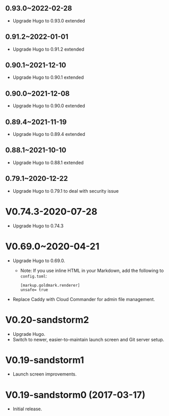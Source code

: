 ## 0.93.0~2022-02-28

* Upgrade Hugo to 0.93.0 extended

## 0.91.2~2022-01-01

* Upgrade Hugo to 0.91.2 extended

## 0.90.1~2021-12-10

* Upgrade Hugo to 0.90.1 extended

## 0.90.0~2021-12-08

* Upgrade Hugo to 0.90.0 extended

## 0.89.4~2021-11-19

* Upgrade Hugo to 0.89.4 extended

## 0.88.1~2021-10-10

* Upgrade Hugo to 0.88.1 extended

## 0.79.1~2020-12-22

* Upgrade Hugo to 0.79.1 to deal with security issue

# V0.74.3-2020-07-28

* Upgrade Hugo to 0.74.3

# V0.69.0~2020-04-21

* Upgrade Hugo to 0.69.0.
  * Note: If you use inline HTML in your Markdown, add the following to `config.toml`:

    ```
    [markup.goldmark.renderer]
    unsafe= true
    ```
* Replace Caddy with Cloud Commander for admin file management.

# V0.20-sandstorm2

* Upgrade Hugo.
* Switch to newer, easier-to-maintain launch screen and Git server setup.

# V0.19-sandstorm1

* Launch screen improvements.

# V0.19-sandstorm0 (2017-03-17)

* Initial release.
